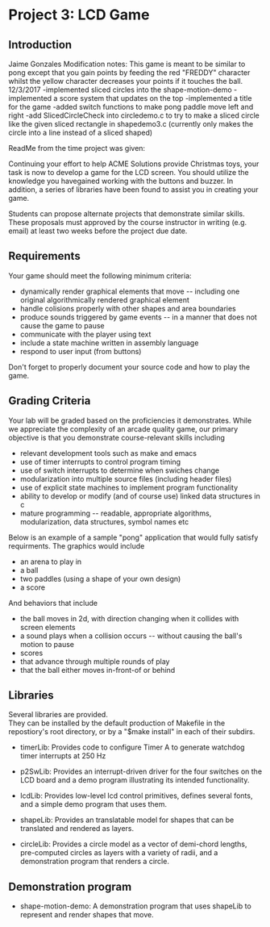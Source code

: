 # Project 3: LCD Game
## Introduction

Jaime Gonzales Modification notes:
This game is meant to be similar to pong except that you gain points by feeding
the red "FREDDY" character whilst the yellow character decreases
your points if it touches the ball.
12/3/2017
-implemented sliced circles into the shape-motion-demo
-implemented a score system that updates on the top
-implemented a title for the game
-added switch functions to make pong paddle move left and right
-add SlicedCircleCheck into circledemo.c to try to make a sliced circle
like the given sliced rectangle in shapedemo3.c (currently only makes the
circle into a line instead of a sliced shaped)


ReadMe from the time project was given:

Continuing your effort to help ACME Solutions provide Christmas toys, 
your task is now to develop a game for the LCD screen.  You should 
utilize the knowledge you havegained working with the buttons and 
buzzer.  In addition, a series of libraries have been found to assist
you in creating your game.

Students can propose alternate projects that demonstrate
similar skills.  These proposals must approved by the course
instructor in writing (e.g. email) at least two weeks before the
project due date. 

## Requirements
Your game should meet the following minimum criteria:

- dynamically render graphical elements that move
-- including one original algorithmically rendered graphical element 
- handle colisions properly with other shapes and area boundaries
- produce sounds triggered by game events
-- in a manner that does not cause the game to pause
- communicate with the player using text
- include a state machine written in assembly language
- respond to user input (from buttons)

Don't forget to properly document your source code and how to play the game.

## Grading Criteria

Your lab will be graded based on the proficiencies it demonstrates.
While we appreciate the complexity of an
arcade quality game, our primary objective is that you demonstrate
course-relevant skills including

- relevant development tools such as make and emacs
- use of timer interrupts to control program timing
- use of switch interrupts to determine when swiches change
- modularization into multiple source files (including header files)
- use of explicit state machines to implement program functionality
- ability to develop or modify (and of course use) linked data structures in c
- mature programming
-- readable, appropriate algorithms, modularization, data structures, symbol names etc

Below is an example of a sample "pong" application that would fully satisfy
requirments.  The graphics would include

- an arena to play in
- a ball
- two paddles (using a shape of your own design)
- a score

And behaviors that include

- the ball moves in 2d, with direction changing when it collides with
  screen elements
- a sound plays when a collision occurs
-- without causing the ball's motion to pause
- scores
 - that advance through multiple rounds of play
 - that the ball either moves in-front-of or behind

## Libraries

Several libraries are provided.  
They can be installed by the default production of Makefile in the repostiory's 
root directory, or by a "$make install" in each of their subdirs.

- timerLib: Provides code to configure Timer A to generate watchdog timer interrupts at 250 Hz

- p2SwLib: Provides an interrupt-driven driver for the four switches on the LCD board and a demo program illustrating its intended functionality.

- lcdLib: Provides low-level lcd control primitives, defines several fonts, 
and a simple demo program that uses them.

- shapeLib: Provides an translatable model for shapes that can be translated 
and rendered as layers.

- circleLib: Provides a circle model as a vector of demi-chord lengths,
pre-computed circles as layers with a variety of radii, 
and a demonstration program that renders a circle.


## Demonstration program

- shape-motion-demo: A demonstration program that uses shapeLib to represent
and render shapes that move.


